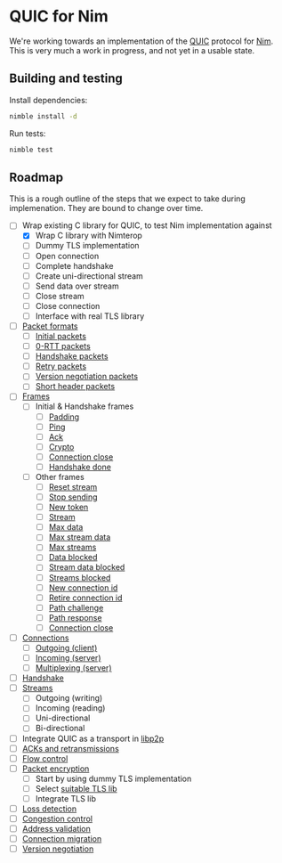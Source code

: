 QUIC for Nim
============

We're working towards an implementation of the
[QUIC](https://datatracker.ietf.org/wg/quic/about/) protocol for
[Nim](https://nim-lang.org/). This is very much a work in progress, and not yet
in a usable state.

Building and testing
--------------------

Install dependencies:

```bash
nimble install -d
```

Run tests:

```bash
nimble test
```

Roadmap
-------

This is a rough outline of the steps that we expect to take during
implemenation. They are bound to change over time.

- [ ] Wrap existing C library for QUIC, to test Nim implementation against
  - [x] Wrap C library with Nimterop
  - [ ] Dummy TLS implementation
  - [ ] Open connection
  - [ ] Complete handshake
  - [ ] Create uni-directional stream
  - [ ] Send data over stream
  - [ ] Close stream
  - [ ] Close connection
  - [ ] Interface with real TLS library
- [ ] [Packet formats](https://datatracker.ietf.org/doc/html/draft-ietf-quic-transport-30#section-17)
  - [ ] [Initial packets](https://datatracker.ietf.org/doc/html/draft-ietf-quic-transport-30#section-17.2.2)
  - [ ] [0-RTT packets](https://datatracker.ietf.org/doc/html/draft-ietf-quic-transport-30#section-17.2.3)
  - [ ] [Handshake packets](https://datatracker.ietf.org/doc/html/draft-ietf-quic-transport-30#section-17.2.4)
  - [ ] [Retry packets](https://datatracker.ietf.org/doc/html/draft-ietf-quic-transport-30#section-17.2.5)
  - [ ] [Version negotiation packets](https://datatracker.ietf.org/doc/html/draft-ietf-quic-transport-30#section-17.2.1)
  - [ ] [Short header packets](https://datatracker.ietf.org/doc/html/draft-ietf-quic-transport-30#section-17.3)
- [ ] [Frames](https://datatracker.ietf.org/doc/html/draft-ietf-quic-transport-30#section-12.4)
  - [ ] Initial & Handshake frames
    - [ ] [Padding](https://datatracker.ietf.org/doc/html/draft-ietf-quic-transport-30#section-19.1)
    - [ ] [Ping](https://datatracker.ietf.org/doc/html/draft-ietf-quic-transport-30#section-19.2)
    - [ ] [Ack](https://datatracker.ietf.org/doc/html/draft-ietf-quic-transport-30#section-19.3)
    - [ ] [Crypto](https://datatracker.ietf.org/doc/html/draft-ietf-quic-transport-30#section-19.6)
    - [ ] [Connection close](https://datatracker.ietf.org/doc/html/draft-ietf-quic-transport-30#section-19.19)
    - [ ] [Handshake done](https://datatracker.ietf.org/doc/html/draft-ietf-quic-transport-30#section-19.20)
  - [ ] Other frames
    - [ ] [Reset stream](https://datatracker.ietf.org/doc/html/draft-ietf-quic-transport-30#section-19.4)
    - [ ] [Stop sending](https://datatracker.ietf.org/doc/html/draft-ietf-quic-transport-30#section-19.5)
    - [ ] [New token](https://datatracker.ietf.org/doc/html/draft-ietf-quic-transport-30#section-19.7)
    - [ ] [Stream](https://datatracker.ietf.org/doc/html/draft-ietf-quic-transport-30#section-19.8)
    - [ ] [Max data](https://datatracker.ietf.org/doc/html/draft-ietf-quic-transport-30#section-19.9)
    - [ ] [Max stream data](https://datatracker.ietf.org/doc/html/draft-ietf-quic-transport-30#section-19.10)
    - [ ] [Max streams](https://datatracker.ietf.org/doc/html/draft-ietf-quic-transport-30#section-19.11)
    - [ ] [Data blocked](https://datatracker.ietf.org/doc/html/draft-ietf-quic-transport-30#section-19.12)
    - [ ] [Stream data blocked](https://datatracker.ietf.org/doc/html/draft-ietf-quic-transport-30#section-19.13)
    - [ ] [Streams blocked](https://datatracker.ietf.org/doc/html/draft-ietf-quic-transport-30#section-19.14)
    - [ ] [New connection id](https://datatracker.ietf.org/doc/html/draft-ietf-quic-transport-30#section-19.15)
    - [ ] [Retire connection id](https://datatracker.ietf.org/doc/html/draft-ietf-quic-transport-30#section-19.16)
    - [ ] [Path challenge](https://datatracker.ietf.org/doc/html/draft-ietf-quic-transport-30#section-19.17)
    - [ ] [Path response](https://datatracker.ietf.org/doc/html/draft-ietf-quic-transport-30#section-19.18)
    - [ ] [Connection close](https://datatracker.ietf.org/doc/html/draft-ietf-quic-transport-30#section-19.19)
- [ ] [Connections](https://datatracker.ietf.org/doc/html/draft-ietf-quic-transport-30#section-5)
  - [ ] [Outgoing (client)](https://datatracker.ietf.org/doc/html/draft-ietf-quic-transport-30#section-5.2.1)
  - [ ] [Incoming (server)](https://datatracker.ietf.org/doc/html/draft-ietf-quic-transport-30#section-5.2.2)
  - [ ] [Multiplexing (server)](https://datatracker.ietf.org/doc/html/draft-ietf-quic-transport-30#section-5.2)
- [ ] [Handshake](https://datatracker.ietf.org/doc/html/draft-ietf-quic-transport-30#section-7)
- [ ] [Streams](https://datatracker.ietf.org/doc/html/draft-ietf-quic-transport-30#section-2)
  - [ ] Outgoing (writing)
  - [ ] Incoming (reading)
  - [ ] Uni-directional
  - [ ] Bi-directional
- [ ] Integrate QUIC as a transport in [libp2p](https://github.com/status-im/nim-libp2p)
- [ ] [ACKs and retransmissions](https://datatracker.ietf.org/doc/html/draft-ietf-quic-transport-30#section-13)
- [ ] [Flow control](https://datatracker.ietf.org/doc/html/draft-ietf-quic-transport-30#section-4)
- [ ] [Packet encryption](https://datatracker.ietf.org/doc/html/draft-ietf-quic-tls-30#section-5)
  - [ ] Start by using dummy TLS implementation
  - [ ] Select [suitable TLS lib](https://github.com/ngtcp2/ngtcp2/blob/master/doc/programmers-guide.rst#prerequisites)
  - [ ] Integrate TLS lib
- [ ] [Loss detection](https://datatracker.ietf.org/doc/html/draft-ietf-quic-recovery-30#section-6)
- [ ] [Congestion control](https://datatracker.ietf.org/doc/html/draft-ietf-quic-recovery-30#section-7)
- [ ] [Address validation](https://datatracker.ietf.org/doc/html/draft-ietf-quic-transport-30#section-8)
- [ ] [Connection migration](https://datatracker.ietf.org/doc/html/draft-ietf-quic-transport-30#section-9)
- [ ] [Version negotiation](https://datatracker.ietf.org/doc/html/draft-ietf-quic-transport-30#section-6)
